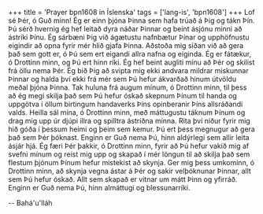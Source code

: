 +++
title = 'Prayer bpn1608 in Íslenska'
tags = ['lang-is', 'bpn1608']
+++
Lof sé Þér, ó Guð minn! Ég er einn þjóna Þinna sem hafa trúað á Þig og tákn Þín. Þú sérð hvernig ég hef leitað dyra náðar Þinnar og beint ásjónu minni að ástríki Þínu. Ég sárbæni Þig við ágætustu nafnbætur Þínar og upphöfnustu eigindir að opna fyrir mér hlið gjafa Þinna. Aðstoða mig síðan við að gera það sem gott er, ó Þú sem ert eigandi allra nafna og eiginda.
Ég er fátækur, ó Drottinn minn, og Þú ert hinn ríki. Ég hef beint augliti mínu að Þér og skilist frá öllu nema Þér. Ég bið Þig að svipta mig ekki andvara mildrar miskunnar Þinnar og halda því ekki frá mér sem Þú hefur ákvarðað hinum útvöldu meðal þjóna Þinna.
Tak huluna frá augum mínum, ó Drottinn minn, til þess að ég megi skilja það sem Þú hefur óskað skepnum Þínum til handa og uppgötva í öllum birtingum handaverks Þíns opinberanir Þíns alls­ráðandi valds. Heilla sál mína, ó Drottinn minn, með máttugustu táknum Þínum og drag mig upp úr djúpi illra og spilltra ástríðna minna. Rita því niður fyrir mig hið góða í þessum heimi og þeim sem kemur. Þú ert þess megnugur að gera það sem Þér þóknast. Enginn er Guð nema Þú, hinn al­dýrlegi sem allir leita ásjár hjá.
Ég færi Þér þakkir, ó Drottinn minn, fyrir að Þú hefur vakið mig af svefni mínum og reist mig upp og skapað í mér löngun til að skilja það sem flestum þjónum Þínum hefur mistekist að skynja. Ger mig þess umkominn, ó Drottinn minn, að skynja vegna ástar á Þér og sakir velþóknunar Þinnar, allt sem Þú hefur óskað. Allt sem skapað er vitnar um mátt Þinn og yfirráð.
Enginn er Guð nema Þú, hinn almáttugi og bless­unarríki.

-- Bahá'u'lláh
